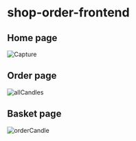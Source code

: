 # shop-order-frontend

## Home page
![Capture](https://user-images.githubusercontent.com/25387557/115540471-fb027080-a295-11eb-8533-04ca6255e317.PNG)
## Order page
![allCandles](https://user-images.githubusercontent.com/25387557/115395778-2cb70100-a1dc-11eb-95bb-6ff4b5c59807.PNG)
## Basket page
![orderCandle](https://user-images.githubusercontent.com/25387557/115395782-2e80c480-a1dc-11eb-951b-8f3c2f9d627f.PNG)
